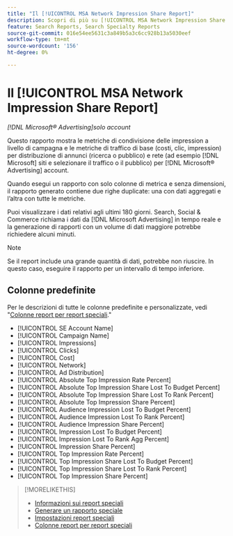```yaml
---
title: "Il [!UICONTROL MSA Network Impression Share Report]"
description: Scopri di più su [!UICONTROL MSA Network Impression Share Report].
feature: Search Reports, Search Specialty Reports
source-git-commit: 016e54ee5631c3a849b5a3c6cc928b13a5030eef
workflow-type: tm+mt
source-wordcount: '156'
ht-degree: 0%

---
```


# Il [!UICONTROL MSA Network Impression Share Report]

*[!DNL Microsoft® Advertising]solo account*

Questo rapporto mostra le metriche di condivisione delle impression a livello di campagna e le metriche di traffico di base (costi, clic, impression) per distribuzione di annunci (ricerca o pubblico) e rete (ad esempio [!DNL Microsoft] siti e selezionare il traffico o il pubblico) per [!DNL Microsoft® Advertising] account.

Quando esegui un rapporto con solo colonne di metrica e senza dimensioni, il rapporto generato contiene due righe duplicate: una con dati aggregati e l’altra con tutte le metriche.

Puoi visualizzare i dati relativi agli ultimi 180 giorni. Search, Social &amp; Commerce richiama i dati da [!DNL Microsoft Advertising] in tempo reale e la generazione di rapporti con un volume di dati maggiore potrebbe richiedere alcuni minuti.

>[!NOTE]
>
>Se il report include una grande quantità di dati, potrebbe non riuscire. In questo caso, eseguire il rapporto per un intervallo di tempo inferiore.

## Colonne predefinite

Per le descrizioni di tutte le colonne predefinite e personalizzate, vedi &quot;[Colonne report per report speciali](specialty-report-columns.md).&quot;

* [!UICONTROL SE Account Name]
* [!UICONTROL Campaign Name]
* [!UICONTROL Impressions]
* [!UICONTROL Clicks]
* [!UICONTROL Cost]
* [!UICONTROL Network]
* [!UICONTROL Ad Distribution]
* [!UICONTROL Absolute Top Impression Rate Percent]
* [!UICONTROL Absolute Top Impression Share Lost To Budget Percent]
* [!UICONTROL Absolute Top Impression Share Lost To Rank Percent]
* [!UICONTROL Absolute Top Impression Share Percent]
* [!UICONTROL Audience Impression Lost To Budget Percent]
* [!UICONTROL Audience Impression Lost To Rank Percent]
* [!UICONTROL Audience Impression Share Percent]
* [!UICONTROL Impression Lost To Budget Percent]
* [!UICONTROL Impression Lost To Rank Agg Percent]
* [!UICONTROL Impression Share Percent]
* [!UICONTROL Top Impression Rate Percent]
* [!UICONTROL Top Impression Share Lost To Budget Percent]
* [!UICONTROL Top Impression Share Lost To Rank Percent]
* [!UICONTROL Top Impression Share Percent]

>[!MORELIKETHIS]
>
>* [Informazioni sui report speciali](specialty-report-about.md)
>* [Generare un rapporto speciale](specialty-report-generate.md)
>* [Impostazioni report speciali](specialty-report-settings.md)
>* [Colonne report per report speciali](specialty-report-columns.md)
